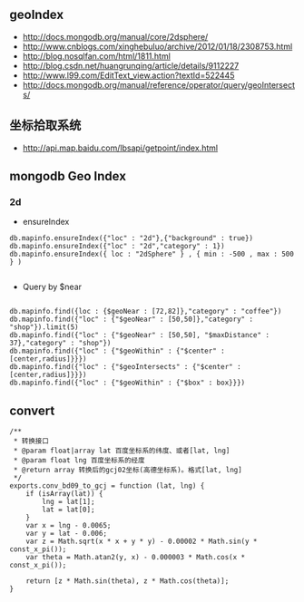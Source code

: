 ## geoIndex

* <http://docs.mongodb.org/manual/core/2dsphere/>
* <http://www.cnblogs.com/xinghebuluo/archive/2012/01/18/2308753.html>
* <http://blog.nosqlfan.com/html/1811.html>
* <http://blog.csdn.net/huangrunqing/article/details/9112227>
* <http://www.l99.com/EditText_view.action?textId=522445>
* <http://docs.mongodb.org/manual/reference/operator/query/geoIntersects/>

## 坐标拾取系统

* <http://api.map.baidu.com/lbsapi/getpoint/index.html>


## mongodb Geo Index


### 2d


* ensureIndex

```
db.mapinfo.ensureIndex({"loc" : "2d"},{"background" : true})
db.mapinfo.ensureIndex({"loc" : "2d","category" : 1})                                                        
db.mapinfo.ensureIndex({ loc : "2dSphere" } , { min : -500 , max : 500 } )  


```


* Query by $near

```

db.mapinfo.find({loc : {$geoNear : [72,82]},"category" : "coffee"})
db.mapinfo.find({"loc" : {"$geoNear" : [50,50]},"category" : "shop"}).limit(5)
db.mapinfo.find({"loc" : {"$geoNear" : [50,50], "$maxDistance" : 37},"category" : "shop"})
db.mapinfo.find({"loc" : {"$geoWithin" : {"$center" : [center,radius]}}})
db.mapinfo.find({"loc" : {"$geoIntersects" : {"$center" : [center,radius]}}})
db.mapinfo.find({"loc" : {"$geoWithin" : {"$box" : box}}})

```

## convert

```
/**
 * 转换接口
 * @param float|array lat 百度坐标系的纬度、或者[lat, lng]
 * @param float lng 百度坐标系的经度
 * @return array 转换后的gcj02坐标(高德坐标系)。格式[lat, lng]
 */
exports.conv_bd09_to_gcj = function (lat, lng) {
	if (isArray(lat)) {
		lng = lat[1];
		lat = lat[0];
	}
	var x = lng - 0.0065;
	var y = lat - 0.006;
	var z = Math.sqrt(x * x + y * y) - 0.00002 * Math.sin(y * const_x_pi());
	var theta = Math.atan2(y, x) - 0.000003 * Math.cos(x * const_x_pi());

	return [z * Math.sin(theta), z * Math.cos(theta)];
}

```